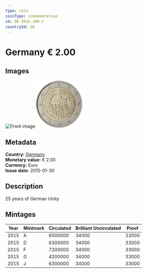 ```yaml
---
type: coin
coinType: commemorative
id: DE-2015-200-C
countryId: DE
---
```


# Germany € 2.00

## Images

<img src="../../Images/common-2007-200.webp" height="150" alt="Front image"><img src="Images/DE-2015-200.webp" height="150" alt="Back image">

## Metadata

**Country:** [Germany](../../Countries/Germany/index.md)\
**Monetary value:** € 2.00\
**Currency:** Euro\
**Issue date:** 2015-01-30

## Description

25 years of German Unity

## Mintages

| Year | Mintmark | Circulated | Brilliant Uncirculated | Proof |
| ---- | -------- | ---------- | ---------------------- | ----- |
| 2015 | A        | 6000000    | 34000                  | 33000 |
| 2015 | D        | 6300000    | 34000                  | 33000 |
| 2015 | F        | 7200000    | 34000                  | 33000 |
| 2015 | G        | 4200000    | 34000                  | 33000 |
| 2015 | J        | 6300000    | 34000                  | 33000 |
